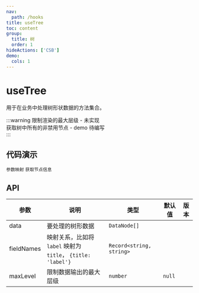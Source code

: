 ```yaml
---
nav:
  path: /hooks
title: useTree
toc: content
group:
  title: 树
  order: 1
hideActions: ['CSB']
demo:
  cols: 1
---
```


# useTree

用于在业务中处理树形状数据的方法集合。

:::warning
限制渲染的最大层级 - 未实现<br>
获取树中所有的非禁用节点 - demo 待编写<br>
:::

## 代码演示

<!-- prettier-ignore -->
<code src="./demo/parallel.tsx" description="不同的树组件接收不同的结构，通过参数映射可以源数据映射为目标组件的数据结构">参数映射</code>
<code src="./demo/get-node-info.tsx" description="`getTreeNodeInfo`方法用来获取当前节点信息，包括`title`、`key`、`parentKeys`、`parentNodes`、`childrenKeys`、`childrenNodes`所有节点信息，可用来拼接父级路径、获取直属父级、直接下级等">获取节点信息</code>

## API

| 参数       | 说明                                                         | 类型                     | 默认值 | 版本 |
| ---------- | ------------------------------------------------------------ | ------------------------ | ------ | ---- |
| data       | 要处理的树形数据                                             | `DataNode[]`             |        |      |
| fieldNames | 映射关系，比如将 `label` 映射为 `title`， `{title: 'label'}` | `Record<string, string>` |        |
| maxLevel   | 限制数据输出的最大层级                                       | `number`                 | `null` |      |
